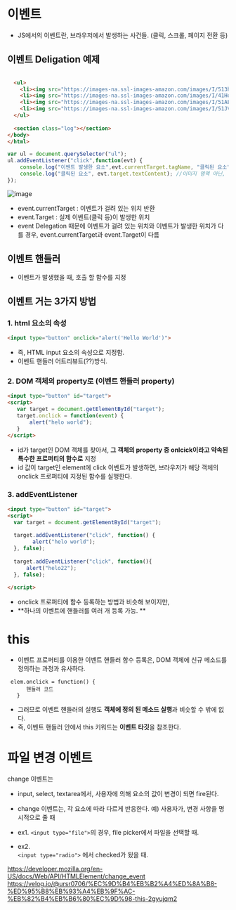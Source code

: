 # 이벤트

- JS에서의 이벤트란, 브라우저에서 발생하는 사건들. (클릭, 스크롤, 페이지 전환 등)



## 이벤트 Deligation 예제

```html
 
  <ul>
    <li><img src="https://images-na.ssl-images-amazon.com/images/I/513hgSybYgL._AC_SY400_.jpg" class="product-image" >A1</li>
    <li><img src="https://images-na.ssl-images-amazon.com/images/I/41HoczBHr2L._AC_SY400_.jpg" class="product-image" >A2</li>
    <li><img src="https://images-na.ssl-images-amazon.com/images/I/51AEI3isFiL._AC_SY400_.jpg" class="product-image" >A3</li>
    <li><img src="https://images-na.ssl-images-amazon.com/images/I/51JVp8YV3ZL._AC_SY400_.jpg" class="product-image" >A4</li>
  </ul>
  
  <section class="log"></section>
</body>
</html>
```

```javascript
var ul = document.querySelector("ul");
ul.addEventListener("click",function(evt) {
    console.log("이벤트 발생한 요소",evt.currentTarget.tagName, "클릭된 요소", evt.target.tagName);
    console.log("클릭된 요소", evt.target.textContent); //이미지 영역 아닌, 글자 영역 클릭했을 때 텍스트 요소 들고오기
});
```
![image](https://user-images.githubusercontent.com/15938354/130775749-802d5aaa-49c8-4991-8cff-b61acc6550a7.png)


- event.currentTarget : 이벤트가 걸려 있는 위치 반환
- event.Target : 실제 이벤트(클릭 등)이 발생한 위치
- event Delegation 때문에 이벤트가 걸려 있는 위치와 이벤트가 발생한 위치가 다를 경우, event.currentTarget과 event.Target이 다름

## 이벤트 핸들러
- 이벤트가 발생했을 때, 호출 할 함수를 지정 



## 이벤트 거는 3가지 방법


### 1. html 요소의 속성  
```html
<input type="button" onclick="alert('Hello World')"> 
```

- 즉, HTML input 요소의 속성으로 지정함. 
- 이벤트 핸들러 어트리뷰트(??)방식.


### 2. DOM 객체의 property로  (이벤트 핸들러 property)

```html
<input type="button" id="target">
<script>
   var target = document.getElementById("target");
   target.onclick = function(event) {
       alert("helo world"); 
   }
</script>
```

- id가 target인 DOM 객체를 찾아서, **그 객체의 property 중 onlcick이라고 약속된 특수한 프로퍼티의 함수로** 지정
- id 값이 target인 element에 click 이벤트가 발생하면, 브라우저가 해당 객체의 onclick 프로퍼티에 지정된 함수를 실행한다.


### 3. addEventListener

```html
<input type="button" id="target">
<script>
  var target = document.getElementById("target");
   
  target.addEventListener("click", function() {
        alert("helo world");
  }, false);
   
  target.addEventListener("click", function(){
      alert("helo22");
  }, false);
   
</script>
```
- onclick 프로퍼티에 함수 등록하는 방법과 비슷해 보이지만,
- **하나의 이벤트에 핸들러를 여러 개 등록 가능. **



# this
- 이벤트 프로퍼티를 이용한 이벤트 핸들러 함수 등록은, DOM 객체에 신규 메소드를 정의하는 과정과 유사하다.

```
 elem.onclick = function() {
      핸들러 코드
   }
```

- 그러므로 이벤트 핸들러의 실행도 **객체에 정의 된 메소드 실행**과 비슷할 수 밖에 없다.
- 즉, 이벤트 핸들러 안에서 this 키워드는 **이벤트 타깃**을 참조한다.


# 파일 변경 이벤트

change 이벤트는 
 - input, select, textarea에서, 사용자에 의해 요소의 값이 변경이 되면 fire된다. 

 - change 이벤트는, 각 요소에 따라 다르게 반응한다. 
 예) 사용자가, 변경 사항을 명시적으로 줄 때 
  - ex1.  ```<input type="file">```의 경우, file picker에서 파일을 선택할 때. 
  - ex2.  
 ```<input type="radio">```
  에서 checked가 됬을 때. 




https://developer.mozilla.org/en-US/docs/Web/API/HTMLElement/change_event
https://velog.io/@ursr0706/%EC%9D%B4%EB%B2%A4%ED%8A%B8-%ED%95%B8%EB%93%A4%EB%9F%AC-%EB%82%B4%EB%B6%80%EC%9D%98-this-2gyujqm2
